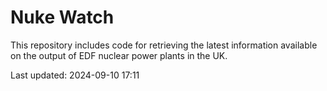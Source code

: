# Nuke Watch

This repository includes code for retrieving the latest information available on the output of EDF nuclear power plants in the UK.

Last updated: 2024-09-10 17:11